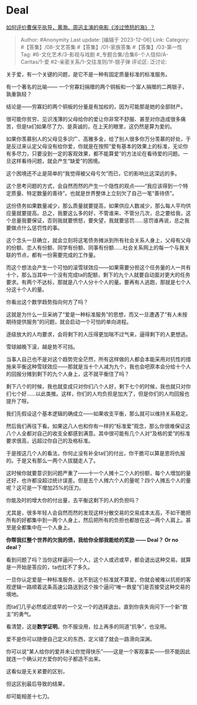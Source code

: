 # Deal
[如何评价曹保平执导，黄渤、周迅主演的电影《涉过愤怒的海》？](https://www.zhihu.com/question/508559735/answer/3314814780)

> Author: #Anonymity
> Last update: [编辑于 2023-12-06]
> Link:
> Category: #【答集】/08-文艺答集 #【答集】/01-家族答集 #【答集】/03-第一性 
> Tag: #6-文化艺术/3-影视与戏剧 #_专题合集/合集6-个人信仰/A-Caritas/1-爱 #2-亲密关系/1-交往准则/1f-银子弹 
> 评论区:
> 泛讨论:

关于爱，有一个关键的问题，是它不是一种有固定质量标准的标准服务。

有一个著名的比喻—— 一个穷寡妇捐赠的两个铜板和一个富人捐赠的二两银子，孰重孰轻？

结论是——穷寡妇的两个铜板的分量是有加权的，因为可能那是她的全部财产。

很可能你贫穷、见识浅薄的父母给你的爱让你非常不舒服、甚至对你造成很多痛苦，但是ta们如果尽了力、是真诚的，在上天的眼里，这仍然是算为爱的。

如果你羡慕别人的父母见多识广、高雅多金，给了别人很多你万分羡慕的好处，于是反过来认定父母没有给你爱，你就是在按照“爱有基本的效果上的标准，无论你有多尽力，只要没到一定的客观效果，都不能算爱”的方法论在看待爱的问题。一旦这样看待问题，就会产生“缺爱”的困境。

这个困境还不止是简单的“我觉得被父母亏欠”而已，它的影响比这深远的多。

这个思考问题的方式，会自然而然的产生一个隐性的观点——“我应该得到一个特定质量、特定数量的善待”。也就是世界整体上立刻欠了自己一笔“善待债”。

这份债务如果数量减少，那么质量就要提高，如果供应人数减少，那么每人平均供应量就要提高。总之，我要这么多的好，不管谁来、不管分几次，总之要给我，这个总量我要保证，否则我就要愤怒，要失望，我就要惩罚……惩罚谁再说，总之我要做点什么惩罚性的事。

这个念头一旦确立，就会立刻将这笔债务摊派到所有社会关系人身上，父母有父母的份额、恋人有份额、同学有份额、同事有份额……社会关系网上的每一个与我关联的节点，都有一份需要完成的工作量。

而这个想法会产生一个可怕的滚雪球效应——如果需要分担这个任务量的人一共有十个，那么当其中一个没有完成ta的配额，剩下的九个人就要自动面对更大的任务要求。有两个不达标，那就是八个人分十个人的量。要再有人逃跑，那就是七个人分这十个人的量。

你看出这个数学趋势指向何方了吗？

这就是为什么一旦采纳了“爱是一种标准服务”的思想，而又一旦遭遇了“有人未按期待提供服务”的问题，就会启动一个可怕的单向进程。

逐级放大的人均要求，会将剩下的人压得更加喘不过气来，逼得剩下的人更想逃。

雪球越晚下滚，越是势不可挡。

当事人自己也不是对这个趋势完全茫然，所有这样做的人都会本能采用对抗性的措施来平衡这种雪球效应——那就是当十个人减为九个，我也会吧原本会分给十个人的回报分摊到剩下的九个人身上，这不就平衡住了吗？

剩下八个的时候，我也就变成只对你们八个人好，剩下七个的时候，我也就只对你们七个好……以此类推。这样，你们的人均负担是加大了，但是你们的人均回报也提升了呀。

我们先假设这个基本逻辑的确成立——如果收支平衡，那么就可以维持关系稳定。

然后我们再往下看。如果这八人也和你有一样的“标准爱”观念，那么你很难保证这八个人全都对自己的收支全都感到满意。其中很可能有几个人对“及格的爱”的标准要求很高，远超过你自己的及格标准。

于是按这几个人的看法，你何止没有补全ta们的付出，你干脆可以算是恩将仇报的。于是又有那么一两个人拔腿走人了。

这时候你就要意识到问题严重了——十一个人摊十二个人的份额，每个人增加的量还好，也许都没超过统计误差。但是五个人摊六个人的量呢？四个人摊五个人的量呢？这可是一下增加25%的压力。

你能及时的增大你的付出量，去平衡这剩下的人的负担吗？

尤其是，很多年轻人会自然而然的发现这样分散交易的交易成本太高，不如干脆把所有的好都集中到一两个人身上，然后把所有的负担也都放在这一两个人肩上。甚至是全都集中在一个人身上。

**你帮我扛整个世界的欠我的债，我给你全部我能给的奖励 —— Deal？ Or no deal？**

看到问题了吗？当你这样逼问一个人，这个人或迟或早，都会退出这种交易。就算是一开始是答应的，ta也扛不了多久。

一旦你认定爱是一种标准服务，达不到这个标准就不算爱。你就会被难以抗拒的客观逻辑一路顺着这条高速公路送到这个挨个逼问“唯一救星”们是否接受这种交易的境地。

而ta们几乎必然或迟或早的一个又一个的选择退出，直到你丧失询问下一个新“救主”的勇气。

看清楚，这是**数学证明**。你不服没用，拉上再多的同道“抗争”，也没用。

爱不是你可以随便自己定义的东西，定义错了就会一路滑向深渊。

你可以说“某人给你的爱并未让你觉得快乐”——这是一个客观事实——但不能因此就连一个确认对方爱你的句子都造不出来。

这看似是无关紧要的区别，

但这区别最后导致的结果，

却可能相差十七刀。